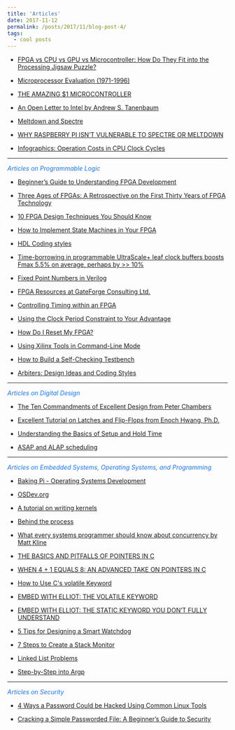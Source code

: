 ```yaml
---
title: 'Articles'
date: 2017-11-12
permalink: /posts/2017/11/blog-post-4/
tags:
  - cool posts
---
```


* [FPGA vs CPU vs GPU vs Microcontroller: How Do They Fit into the Processing Jigsaw Puzzle?](https://www.arrow.com/en/research-and-events/articles/fpga-vs-cpu-vs-gpu-vs-microcontroller)

* [Microprocessor Evaluation (1971-1996)](http://abdullahyildiz.github.io/files/Microprocessor_Evolution_Poster.jpg)

* [THE AMAZING $1 MICROCONTROLLER](https://jaycarlson.net/microcontrollers/)

* [An Open Letter to Intel by Andrew S. Tanenbaum](http://www.cs.vu.nl/~ast/intel/)

* [Meltdown and Spectre](https://meltdownattack.com/)

* [WHY RASPBERRY PI ISN’T VULNERABLE TO SPECTRE OR MELTDOWN](https://www.raspberrypi.org/blog/why-raspberry-pi-isnt-vulnerable-to-spectre-or-meltdown/)

* [Infographics: Operation Costs in CPU Clock Cycles](http://ithare.com/infographics-operation-costs-in-cpu-clock-cycles/)

<hr>

<span style="color:#1a75ff"> *Articles on Programmable Logic* </span>

* [Beginner’s Guide to Understanding FPGA Development](https://www.eeweb.com/profile/gina-smith/articles/beginners-guide-to-understanding-fpga-development)

* [Three Ages of FPGAs: A Retrospective on the First Thirty Years of FPGA Technology](http://abdullahyildiz.github.io/files/07086413.pdf)

* [10 FPGA Design Techniques You Should Know](https://www.eetimes.com/document.asp?doc_id=1330128)

* [How to Implement State Machines in Your FPGA](https://www.rs-online.com/designspark/how-to-implement-state-machines-in-your-fpga)

* [HDL Coding styles](https://www.edn.com/electronics-blogs/ic-designer-s-corner/4441866/VHDL-Coding-styles)

* [Time-borrowing in programmable UltraScale+ leaf clock buffers boosts Fmax 5.5% on average, perhaps by >> 10%](https://forums.xilinx.com/t5/Xcell-Daily-Blog/Time-borrowing-in-programmable-UltraScale-leaf-clock-buffers/ba-p/732007)

* [Fixed Point Numbers in Verilog](https://timetoexplore.net/blog/fixed-point-numbers-in-verilog)

* [FPGA Resources at GateForge Consulting Ltd.](http://fpgacpu.ca/fpga/)

* [Controlling Timing within an FPGA](http://zipcpu.com/blog/2017/06/02/generating-timing.html)

* [Using the Clock Period Constraint to Your Advantage](http://abdullahyildiz.github.io/files/xcell_article_1.pdf)

* [How Do I Reset My FPGA?](http://abdullahyildiz.github.io/files/xcell_article_2.pdf)

* [Using Xilinx Tools in Command-Line Mode](http://abdullahyildiz.github.io/files/xcell_article_3.pdf)

* [How to Build a Self-Checking Testbench](http://abdullahyildiz.github.io/files/xcell_article_4.pdf)

* [Arbiters: Design Ideas and Coding Styles](http://abdullahyildiz.github.io/files/Arbiters-Design_Ideas_and_Coding_Styles.pdf)

<hr>

<span style="color:#1a75ff"> *Articles on Digital Design* </span>

* [The Ten Commandments of Excellent Design from Peter Chambers](http://abdullahyildiz.github.io/files/peter_chambers_10_commandments.pdf)

* [Excellent Tutorial on Latches and Flip-Flops from Enoch Hwang, Ph.D.](http://abdullahyildiz.github.io/files/flipflops.pdf)

* [Understanding the Basics of Setup and Hold Time](http://abdullahyildiz.github.io/files/Understanding-the-basics-of-setup-and-hold-time.pdf)

* [ASAP and ALAP scheduling](http://abdullahyildiz.github.io/files/asap_alap.pdf)

<hr>

<span style="color:#1a75ff"> *Articles on Embedded Systems, Operating Systems, and Programming* </span>

* [Baking Pi - Operating Systems Development](https://www.cl.cam.ac.uk/projects/raspberrypi/tutorials/os/)

* [OSDev.org](http://wiki.osdev.org)

* [A tutorial on writing kernels](http://www.osdever.net/bkerndev/index.php)

* [Behind the process](http://www.bottomupcs.com/chapter07.xhtml)

* [What every systems programmer should know about concurrency by Matt Kline](http://abdullahyildiz.github.io/files/concurrency-primer.pdf)

* [THE BASICS AND PITFALLS OF POINTERS IN C](https://hackaday.com/2018/04/04/the-basics-and-pitfalls-of-pointers-in-c/)

* [WHEN 4 + 1 EQUALS 8: AN ADVANCED TAKE ON POINTERS IN C](https://hackaday.com/2018/04/19/when-4-1-equals-8-an-advanced-take-on-pointers-in-c/)

* [How to Use C's volatile Keyword](https://barrgroup.com/Embedded-Systems/How-To/C-Volatile-Keyword)

* [EMBED WITH ELLIOT: THE VOLATILE KEYWORD](https://hackaday.com/2015/08/18/embed-with-elliot-the-volatile-keyword/)

* [EMBED WITH ELLIOT: THE STATIC KEYWORD YOU DON’T FULLY UNDERSTAND](https://hackaday.com/2015/08/04/embed-with-elliot-the-static-keyword-you-dont-fully-understand/)

* [5 Tips for Designing a Smart Watchdog](https://www.beningo.com/5-tips-for-designing-a-smart-watchdog/)

* [7 Steps to Create a Stack Monitor](https://www.beningo.com/7-steps-to-create-a-stack-monitor/)

* [Linked List Problems](http://abdullahyildiz.github.io/files/LinkedListProblems.pdf)

* [Step-by-Step into Argp](http://abdullahyildiz.github.io/files/step-by-step-into-argp.pdf)

<hr>

<span style="color:#1a75ff"> *Articles on Security* </span>

* [4 Ways a Password Could be Hacked Using Common Linux Tools](https://www.linux.com/blog/4-ways-password-could-be-hacked-using-common-linux-tools)

* [Cracking a Simple Passworded File: A Beginner’s Guide to Security](https://www.linux.com/blog/cracking-simple-passworded-file-beginners-guide-security)
